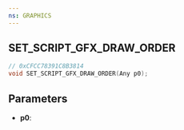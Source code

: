 ```yaml
---
ns: GRAPHICS
---
```

## SET_SCRIPT_GFX_DRAW_ORDER

```c
// 0xCFCC78391C8B3814
void SET_SCRIPT_GFX_DRAW_ORDER(Any p0);
```

## Parameters
* **p0**:
